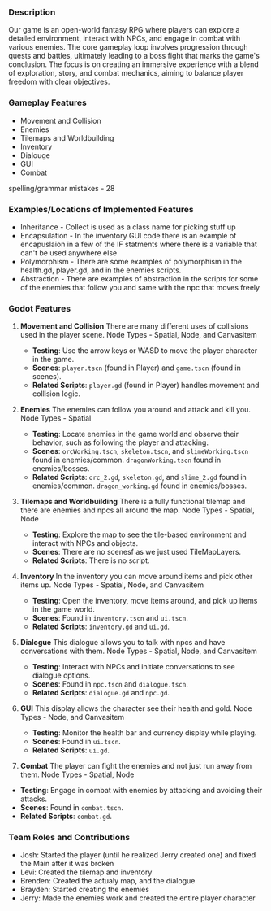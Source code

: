 ### Description
Our game is an open-world fantasy RPG where players can explore a detailed environment, interact with NPCs, and engage in combat with various enemies. The core gameplay loop involves progression through quests and battles, ultimately leading to a boss fight that marks the game's conclusion. The focus is on creating an immersive experience with a blend of exploration, story, and combat mechanics, aiming to balance player freedom with clear objectives.

### Gameplay Features 
* Movement and Collision
* Enemies
* Tilemaps and Worldbuilding
* Inventory
* Dialouge
* GUI
* Combat

spelling/grammar mistakes - 28

### Examples/Locations of Implemented Features
* Inheritance - Collect is used as a class name for picking stuff up
* Encapsulation - In the inventory GUI code there is an example of encapuslaion in a few of the IF statments where there is a variable that can't be used anywhere else
* Polymorphism - There are some examples of polymorphism in the health.gd, player.gd, and in the enemies scripts.
* Abstraction - There are examples of abstraction in the scripts for some of the enemies that follow you and same with the npc that moves freely

### Godot Features
1. **Movement and Collision**
There are many different uses of collisions used in the player scene.
Node Types - Spatial, Node, and Canvasitem
   - **Testing**: Use the arrow keys or WASD to move the player character in the game.
   - **Scenes**: `player.tscn` (found in Player) and `game.tscn` (found in scenes).
   - **Related Scripts**: `player.gd` (found in Player) handles movement and collision logic.

2. **Enemies**
The enemies can follow you around and attack and kill you.
Node Types - Spatial
   - **Testing**: Locate enemies in the game world and observe their behavior, such as following the player and attacking.
   - **Scenes**: `orcWorking.tscn`, `skeleton.tscn`, and `slimeWorking.tscn` found in enemies/common. `dragonWorking.tscn` found in enemies/bosses.
   - **Related Scripts**: `orc_2.gd`, `skeleton.gd`, and `slime_2.gd` found in enemies/common. `dragon_working.gd` found in enemies/bosses.

3. **Tilemaps and Worldbuilding**
There is a fully functional tilemap and there are enemies and npcs all around the map.
Node Types - Spatial, Node
   - **Testing**: Explore the map to see the tile-based environment and interact with NPCs and objects.
   - **Scenes**: There are no scenesf as we just used TileMapLayers.
   - **Related Scripts**: There is no script.

5. **Inventory**
In the inventory you can move around items and pick other items up.
Node Types - Spatial, Node, and Canvasitem
   - **Testing**: Open the inventory, move items around, and pick up items in the game world.
   - **Scenes**: Found in `inventory.tscn` and `ui.tscn`.
   - **Related Scripts**: `inventory.gd` and `ui.gd`.

7. **Dialogue**
This dialogue allows you to talk with npcs and have conversations with them.
Node Types - Spatial, Node, and Canvasitem
   - **Testing**: Interact with NPCs and initiate conversations to see dialogue options.
   - **Scenes**: Found in `npc.tscn` and `dialogue.tscn`.
   - **Related Scripts**: `dialogue.gd` and `npc.gd`.

9. **GUI**
This display allows the character see their health and gold.
Node Types - Node, and Canvasitem
   - **Testing**: Monitor the health bar and currency display while playing.
   - **Scenes**: Found in `ui.tscn`.
   - **Related Scripts**: `ui.gd`.

11. **Combat**
The player can fight the enemies and not just run away from them.
Node Types - Spatial, Node
   - **Testing**: Engage in combat with enemies by attacking and avoiding their attacks.
   - **Scenes**: Found in `combat.tscn`.
   - **Related Scripts**: `combat.gd`.

### Team Roles and Contributions
- Josh: Started the player (until he realized Jerry created one) and fixed the Main after it was broken
- Levi: Created the tilemap and inventory
- Brenden: Created the actualy map, and the dialogue
- Brayden: Started creating the enemies
- Jerry: Made the enemies work and created the entire player character

